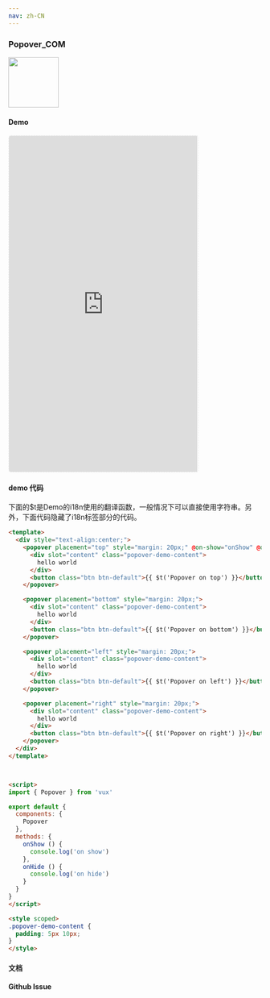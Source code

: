 ```yaml
---
nav: zh-CN
---
```



### Popover_COM

<img width="100" src="http://qr.topscan.com/api.php?text=http%3A%2F%2Fvux.li%2Fdemos%2Fv2%2F%23%2Fcomponent%2Fpopover"/>

#### Demo

 <div style="width:377px;height:667px;display:inline-block;border:1px dashed #ececec;border-radius:5px;overflow:hidden;">
   <iframe src="http://vux.li/demos/v2/#/component/popover" width="375" height="667" border="0" frameborder="0"></iframe>
 </div>

#### demo 代码

<p class="tip">下面的$t是Demo的i18n使用的翻译函数，一般情况下可以直接使用字符串。另外，下面代码隐藏了i18n标签部分的代码。</p>

``` html
<template>
  <div style="text-align:center;">
    <popover placement="top" style="margin: 20px;" @on-show="onShow" @on-hide="onHide">
      <div slot="content" class="popover-demo-content">
        hello world
      </div>
      <button class="btn btn-default">{{ $t('Popover on top') }}</button>
    </popover>

    <popover placement="bottom" style="margin: 20px;">
      <div slot="content" class="popover-demo-content">
        hello world
      </div>
      <button class="btn btn-default">{{ $t('Popover on bottom') }}</button>
    </popover>

    <popover placement="left" style="margin: 20px;">
      <div slot="content" class="popover-demo-content">
        hello world
      </div>
      <button class="btn btn-default">{{ $t('Popover on left') }}</button>
    </popover>

    <popover placement="right" style="margin: 20px;">
      <div slot="content" class="popover-demo-content">
        hello world
      </div>
      <button class="btn btn-default">{{ $t('Popover on right') }}</button>
    </popover>
  </div>
</template>



<script>
import { Popover } from 'vux'

export default {
  components: {
    Popover
  },
  methods: {
    onShow () {
      console.log('on show')
    },
    onHide () {
      console.log('on hide')
    }
  }
}
</script>

<style scoped>
.popover-demo-content {
  padding: 5px 10px;
}
</style>

```
#### 文档

#### Github Issue